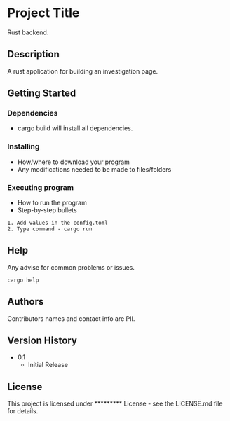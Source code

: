 
# Project Title

Rust backend.

## Description

A rust application for building an investigation page.

## Getting Started

### Dependencies

* cargo build will install all dependencies.

### Installing

* How/where to download your program
* Any modifications needed to be made to files/folders

### Executing program

* How to run the program
* Step-by-step bullets
```
1. Add values in the config.toml
2. Type command - cargo run
```

## Help

Any advise for common problems or issues.
```
cargo help
```

## Authors

Contributors names and contact info are PII.

## Version History

* 0.1
    * Initial Release

## License

This project is licensed under ********* License - see the LICENSE.md file for details.

